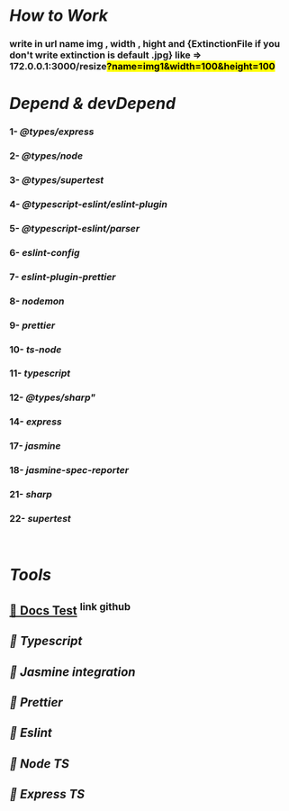 # **_How to Work_**

### write in url name img , width , hight and {ExtinctionFile if you don't write extinction is default .jpg} like => 172.0.0.1:3000/resize<mark>?name=img1&width=100&height=100</mark>

# **_Depend & devDepend_**

### 1- **_@types/express_** <br>

### 2- **_@types/node_** <br>

### 3- **_@types/supertest_** <br>

### 4- **_@typescript-eslint/eslint-plugin_** <br>

### 5- **_@typescript-eslint/parser_** <br>

### 6- **_eslint-config_** <br>

### 7- **_eslint-plugin-prettier_** <br>

### 8- **_nodemon_** <br>

### 9- **_prettier_** <br>

### 10- **_ts-node_** <br>

### 11- **_typescript_** <br>

### 12- **_@types/sharp"_** <br>

### 14- **_express_** <br>

### 17- **_jasmine_** <br>

### 18- **_jasmine-spec-reporter_** <br>

### 21- **_sharp_** <br>

### 22- **_supertest_** <br>

<br>

# **_Tools_**

## **<a  href="https://github.com/ladjs/supertest">🚀 Docs Test</a> <sup>link github</sup>**

## **_🚀 Typescript_**

## **_🚀 Jasmine integration_**

## **_🚀 Prettier_**

## **_🚀 Eslint_**

## **_🚀 Node TS_**

## **_🚀 Express TS_**
